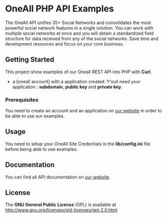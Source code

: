 OneAll PHP API Examples
==============

The OneAll API unifies 35+ Social Networks and consolidates the most powerful social network features in a single solution. 
You can work with multiple social networks at once and you will obtain a standardized field structure for data received from 
any of the social networks. Save time and development resources and focus on your core business. 


## Getting Started

This project show examples of our Oneall REST API into PHP with **Curl**.

* a [oneall account] with a application created. Y'oull need your application : **subdomain**, 
**public key** and **private key**.

### Prerequisites

You need to create an account and an application on [our website](app.oneall.com) in order to be able to use our examples.

Usage
-----

You need to setup your OneAll Site Credentials in the **lib/config.ini** file before being able to use examples.

Documentation
-------------

You can find all API documentation on [our website](http://docs.oneall.com/api/resources/).

License
-------

The **GNU General Public License** (GPL) is available at http://www.gnu.org/licenses/old-licenses/gpl-2.0.html
